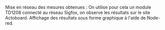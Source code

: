 Mise en réseau des mesures obtenues : 
On utilise pour cela un module TD1208 connecté au réseau Sigfox, on observe les résultats sur le site Actoboard.
Affichage des résultats sous forme graphique à l'aide de Node-red.
